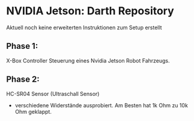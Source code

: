 # NVIDIA Jetson: Darth Repository

Aktuell noch keine erweiterten Instruktionen zum Setup erstellt

## Phase 1:

X-Box Controller Steuerung eines Nvidia Jetson Robot Fahrzeugs.

## Phase 2:

HC-SR04 Sensor (Ultraschall Sensor)
- verschiedene Widerstände ausprobiert. Am Besten hat 1k Ohm zu 10k Ohm geklappt.